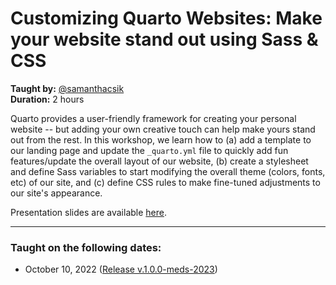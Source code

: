 # Customizing Quarto Websites: Make your website stand out using Sass & CSS
**Taught by:** [@samanthacsik](https://github.com/samanthacsik)\
**Duration:** 2 hours

Quarto provides a user-friendly framework for creating your personal website -- but adding your own creative touch can help make yours stand out from the rest. In this workshop, we learn how to (a) add a template to our landing page and update the `_quarto.yml` file to quickly add fun features/update the overall layout of our website, (b) create a stylesheet and define Sass variables to start modifying the overall theme (colors, fonts, etc) of our site, and (c) define CSS rules to make fine-tuned adjustments to our site's appearance. 

Presentation slides are available [here](https://ucsb-meds.github.io/customizing-quarto-websites/#/title-slide).

---

### Taught on the following dates:
- October 10, 2022 ([Release v.1.0.0-meds-2023](https://github.com/UCSB-MEDS/customizing-quarto-websites/releases/tag/v.1.0.0-meds-2023))
